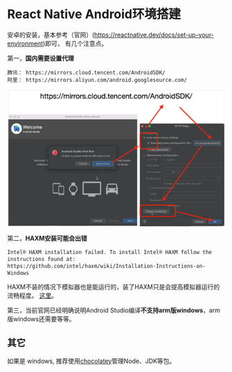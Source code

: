 # React Native Android环境搭建
安卓的安装，基本参考（官网）(https://reactnative.dev/docs/set-up-your-environment)即可，
有几个注意点。

第一，**国内需要设置代理**
```
腾讯： https://mirrors.cloud.tencent.com/AndroidSDK/
阿里： https://mirrors.aliyun.com/android.googlesource.com/
```
<img src="./pics/Android Proxy.webp" />

第二，**HAXM安装可能会出错**
```
Intel® HAXM installation failed. To install Intel® HAXM follow the instructions found at: https://github.com/intel/haxm/wiki/Installation-Instructions-on-Windows
```
HAXM不装的情况下模拟器也是能运行的，装了HAXM只是会提高模拟器运行的流畅程度。
[这里](https://blog.csdn.net/qq_24033983/article/details/123335806)。

第三，当前官网已经明确说明Android Studio编译**不支持arm版windows**，arm版windows还需要等等。


## 其它
如果是 windows, 推荐使用[chocolatey](https://chocolatey.org/install)管理Node、JDK等包。